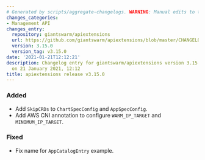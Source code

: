 ```yaml
---
# Generated by scripts/aggregate-changelogs. WARNING: Manual edits to this files will be overwritten.
changes_categories:
- Management API
changes_entry:
  repository: giantswarm/apiextensions
  url: https://github.com/giantswarm/apiextensions/blob/master/CHANGELOG.md#3150---2021-01-21
  version: 3.15.0
  version_tag: v3.15.0
date: '2021-01-21T12:12:21'
description: Changelog entry for giantswarm/apiextensions version 3.15.0, published
  on 21 January 2021, 12:12
title: apiextensions release v3.15.0
---
```


### Added
- Add `SkipCRDs` to `ChartSpecConfig` and `AppSpecConfig`.
- Add AWS CNI annotation to configure `WARM_IP_TARGET` and `MINIMUM_IP_TARGET`.
### Fixed
- Fix name for `AppCatalogEntry` example.
